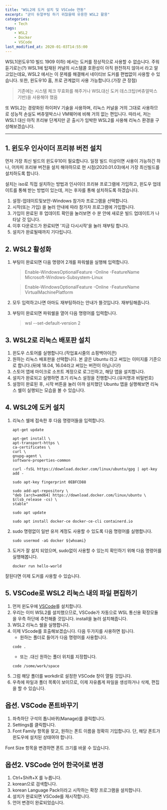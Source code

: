 ```yaml
---
title: "WSL2에 도커 설치 및 VSCode 연동"
excerpt: "굳이 듀얼부팅 하기 귀찮을때 유용한 WSL2 활용"
categories:
    - Tech
tags:
    - WSL2
    - Docker
    - VSCode
last_modified_at: 2020-01-03T14:55:00
---
```


WSL1(윈도우10 빌드 1909 이하) 에서는 도커를 정상적으로 사용할 수 없습니다. 주워 듣기로는(?) WSL1에 탑재된 커널의 시스템콜 호환성이 아직 완전하지 않아서 라고 알고있는데요, WSL2 에서는 이 문제를 해결해서 네이티브 도커를 편법없이 사용할 수 있습니다.
또한, 윈도우10 홈, 프로 관계없이 사용 가능합니다.(가장 큰 장점)
> 기존에는 시스템 체크 무효화를 해주거나 WSL대신 도커 데스크탑(버츄얼박스 기반)을 사용해야 했음

또 WSL2는 경량화된 하이퍼V 기술을 사용하며, 리눅스 커널을 거의 그대로 사용하므로 성능적 손실도 버츄얼박스나 VM웨어에 비해 거의 없는 편입니다. 따라서, 저는 WSL1 대신 아직 프리뷰 단계지만 곧 출시가 임박한 WSL2를 사용해 리눅스 환경을 구성해보겠습니다.

-----

## 1. 윈도우 인사이더 프리뷰 버전 설치

먼저 가장 최신 빌드의 윈도우10이 필요합니다. 일정 빌드 이상이면 사용이 가능하긴 하나, 어차피 프리뷰 버전을 설치 해야하므로 현 시점(2020.01.03)에서 가장 최신빌드를 설치하도록 합니다.

설치는 iso로 직접 설치하는 방법과 인사이더 프리뷰 프로그램에 가입하고, 윈도우 업데이트를 통해 받는 방법이 있는데, 저는 후자를 통해 설치하도록 하겠습니다.

1. 설정-업데이트및보안-Windows 참가자 프로그램을 선택합니다.
2. 시작(또는 가입) 을 눌러 안내에 따라 참가자 프로그램에 가입합니다.
3. 가입이 완료된 후 업데이트 확인을 눌러보면 수 분 안에 새로운 빌드 업데이트가 나타날 것 입니다.
4. 이후 다운로드가 완료되면 '지금 다시시작'을 눌러 재부팅 합니다.
5. 설치가 완료될때까지 기다립니다.

## 2. WSL2 활성화
1. 부팅이 완료되면 다음 명령어 2개를 파워쉘을 실행해 입력합니다.
    > Enable-WindowsOptionalFeature -Online -FeatureName Microsoft-Windows-Subsystem-Linux

    > Enable-WindowsOptionalFeature -Online -FeatureName VirtualMachinePlatform
2. 모두 입력하고나면 아마도 재부팅하라는 안내가 뜰것입니다. 재부팅해줍니다.
3. 부팅이 완료되면 파워쉘을 열어 다음 명령어를 입력합니다.

    > wsl --set-default-version 2


## 3. WSL2로 리눅스 배포판 설치
1. 윈도우 스토어를 실행합니다.(작업표시줄의 쇼핑백아이콘)
2. 원하는 리눅스 배포판을 선택합니다. 본 글은 Ubuntu 라고 써있는 이미지를 기준으로 합니다.(뒤에 18.04, 16.04라고 써있는 버전이 아닙니다!)
3. 스토어 앱에 마이크로 소프트 계정으로 로그인하고, 해당 앱을 설치합니다.
4. 설치가 완료되고 실행하면 초기 리눅스 설정을 진행합니다.(유저명과 비밀번호)
5. 설정이 완료된 후, 시작 버튼을 눌러 아까 설치했던 Ubuntu 앱을 실행해보면 리눅스 쉘이 실행되는 모습을 볼 수 있습니다.

## 4. WSL2에 도커 설치
1. 리눅스 쉘에 접속한 후 다음 명령어들을 입력합니다.

    ```
    apt-get update
    ```
    ```
    apt-get install \
    apt-transport-https \
    ca-certificates \
    curl \
    gnupg-agent \
    software-properties-common
    ```
    ```
    curl -fsSL https://download.docker.com/linux/ubuntu/gpg | apt-key add -
    ```
    ```
    sudo apt-key fingerprint 0EBFCD88
    ```
    ```
    sudo add-apt-repository \
   "deb [arch=amd64] https://download.docker.com/linux/ubuntu \
   $(lsb_release -cs) \
   stable"
    ```
    ```
    sudo apt update
    ```
    ```
    sudo apt install docker-ce docker-ce-cli containerd.io
    ```
2. sudo 명령없이 일반 유저 계정도 사용할 수 있도록 다음 명령어를 실행합니다.

    ```
    sudo usermod -aG docker ${whoami}
    ```

3. 도커가 잘 설치 되었으며, sudo없이 사용할 수 있는지 확인하기 위해 다음 명령어를 실행해봅니다.

    ```
    docker run hello-world
    ```

잘된다면 이제 도커를 사용할 수 있습니다.


## 5. VSCode로 WSL2 리눅스 내의 파일 편집하기

1. 먼저 윈도우에 [VSCode](https://code.visualstudio.com/)를 설치합니다.
2. 우리는 이미 WSL2를 설치했으므로, VSCode가 자동으로 WSL 통신용 확장모듈을 우측 하단에 추천해줄 것입니다. install을 눌러 설치해줍니다.
3. WSL2 리눅스 쉘을 실행합니다.
4. 이제 VScode를 호출해보겠습니다. 다음 두가지를 사용하면 됩니다.
    + 원하는 폴더로 들어가 다음 명령어를 사용합니다.
    ```
    code .
    ```
    + 또는 .대신 원하는 폴더 위치를 지정합니다.
    ```
    code /some/work/space
    ```
5. 그럼 해당 폴더를 workdir로 설정한 VSCode 창이 열릴 것입니다.
6. 우측에 파일과 폴더 목록이 보이므로, 이제 자유롭게 파일을 생성하거나 삭제, 편집을 할 수 있습니다.

## 옵션. VSCode 폰트바꾸기

1. 좌측하단 구석의 톱니바퀴(Manage)를 클릭합니다.
2. Settings를 클릭합니다.
3. Font Family 항목을 찾고, 원하는 폰트 이름을 정확히 기입합니다. 단, 해당 폰트가 윈도우에 설치된 상태여야 합니다.

Font Size 항목을 변경하면 폰트 크기를 바꿀 수 있습니다.

## 옵션2. VSCode 언어 한국어로 변경

1. Ctrl+Shift+X 를 누릅니다.
2. korean으로 검색합니다.
3. korean Language Pack이라고 시작하는 확장 프로그램을 설치합니다.
4. 설치가 완료되면 VSCode를 재시작합니다.
5. 언어 변경이 완료되었습니다.